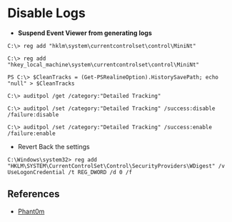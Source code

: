# Disable Logs

- **Suspend Event Viewer from generating logs**

`C:\> reg add "hklm\system\currentcontrolset\control\MiniNt"`

`C:\> reg add "hkey_local_machine\system\currentcontrolset\control\MiniNt"`

`PS C:\> $CleanTracks = (Get-PSRealineOption).HistorySavePath; echo "null" > $CleanTracks`

`C:\> auditpol /get /category:"Detailed Tracking"`

`C:\> auditpol /set /category:"Detailed Tracking" /success:disable /failure:disable`

`C:\> auditpol /set /category:"Detailed Tracking" /success:enable /failure:enable`

- Revert Back the settings

`C:\Windows\system32> reg add "HKLM\SYSTEM\CurrentControlSet\Control\SecurityProviders\WDigest" /v UseLogonCredential /t REG_DWORD /d 0 /f`

## References

- [Phant0m](https://github.com/hlldz/Phant0m)
